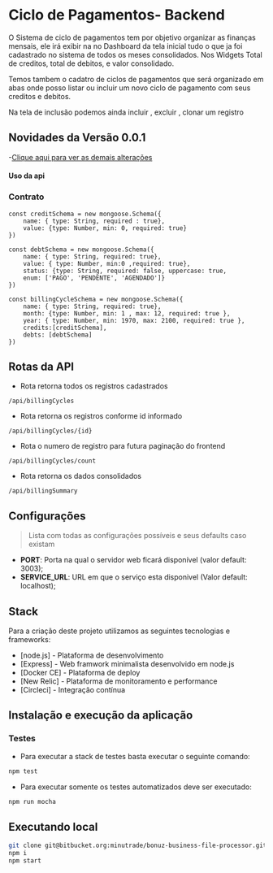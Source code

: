 # Ciclo de Pagamentos- Backend

O Sistema de ciclo de pagamentos tem por objetivo organizar as finanças mensais, ele irá exibir na no Dashboard da tela inicial tudo o que ja foi cadastrado no sistema de todos os meses consolidados. Nos Widgets Total de creditos, total de debitos, e valor consolidado.

Temos tambem o cadatro de ciclos de pagamentos que será organizado em abas onde posso listar ou incluir um novo ciclo de pagamento com seus creditos e debitos.

Na tela de inclusão podemos ainda incluir , excluir , clonar um registro


## Novidades da Versão 0.0.1

-[Clique aqui para ver as demais alterações](CHANGELOG.md)



#### Uso da api

### Contrato

```
const creditSchema = new mongoose.Schema({
    name: { type: String, required : true},
    value: {type: Number, min: 0, required: true}
})

const debtSchema = new mongoose.Schema({
    name: { type: String, required: true},
    value: { type: Number, min:0 ,required: true},
    status: {type: String, required: false, uppercase: true,
    enum: ['PAGO', 'PENDENTE', 'AGENDADO']}
})

const billingCycleSchema = new mongoose.Schema({
    name: { type: String, required: true},
    month: {type: Number, min: 1 , max: 12, required: true },
    year: { type: Number, min: 1970, max: 2100, required: true },
    credits:[creditSchema],
    debts: [debtSchema]
})

```
## Rotas da API

- Rota retorna todos os registros cadastrados
```
/api/billingCycles
```

- Rota retorna os registros conforme id informado
```
/api/billingCycles/{id}
```
- Rota o numero de registro para futura paginação do frontend
```
/api/billingCycles/count
```
- Rota retorna os dados consolidados
```
/api/billingSummary
```


## Configurações

> Lista com todas as configurações possíveis e seus defaults caso existam

- **PORT**: Porta na qual o servidor web ficará disponível (valor default: 3003);
- **SERVICE_URL**: URL em que o serviço esta disponivel (Valor default: localhost);


## Stack

Para a criação deste projeto utilizamos as seguintes tecnologias e frameworks:

- [node.js] - Plataforma de desenvolvimento
- [Express] - Web framwork minimalista desenvolvido em node.js
- [Docker CE] - Plataforma de deploy
- [New Relic] - Plataforma de monitoramento e performance
- [Circleci] - Integração contínua

## Instalação e execução da aplicação

### Testes
- Para executar a stack de testes basta executar o seguinte comando:
```sh
npm test
```

- Para executar somente os testes automatizados deve ser executado:
```sh
npm run mocha
```

## Executando local

```sh
git clone git@bitbucket.org:minutrade/bonuz-business-file-processor.git
npm i
npm start
```
